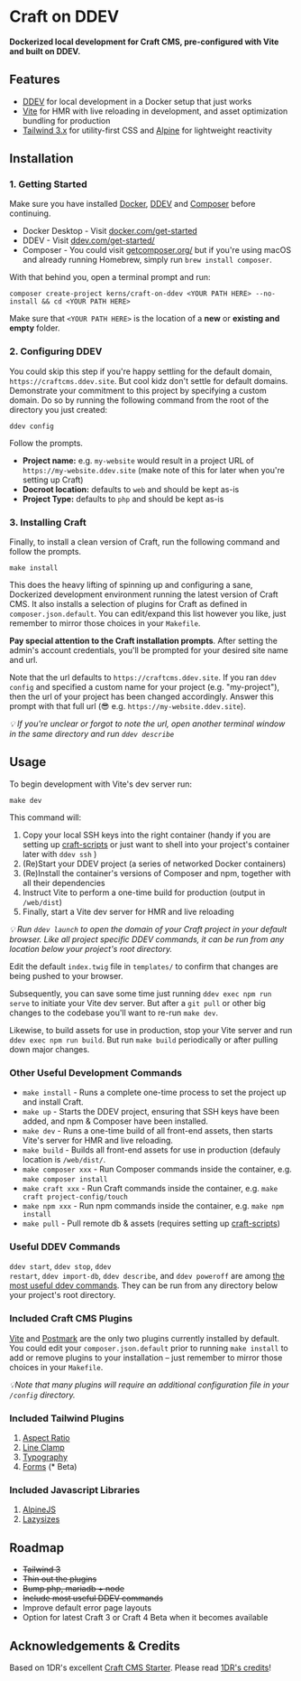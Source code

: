 # Craft on DDEV

**Dockerized local development for Craft CMS, pre-configured with Vite and built on DDEV.**


## Features

- [DDEV](https://ddev.com/get-started/) for local development in a Docker setup that just works
- [Vite](https://vitejs.dev/) for HMR with live reloading in development, and asset optimization bundling for production
- [Tailwind 3.x](https://tailwindcss.com) for utility-first CSS and [Alpine](https://alpinejs.dev/) for lightweight reactivity


## Installation

### 1. Getting Started

Make sure you have installed [Docker](https://www.docker.com/), [DDEV](https://ddev.com/) and [Composer](https://getcomposer.org/) before continuing.

* Docker Desktop - Visit [docker.com/get-started](https://www.docker.com/get-started)
* DDEV - Visit [ddev.com/get-started/](https://ddev.com/get-started/)
* Composer - You could visit [getcomposer.org/](https://getcomposer.org/doc/00-intro.md#installation-linux-unix-macos) but if you're using macOS and already running Homebrew, simply run `brew install composer`.

With that behind you, open a terminal prompt and run:

```shell
composer create-project kerns/craft-on-ddev <YOUR PATH HERE> --no-install && cd <YOUR PATH HERE>
```

Make sure that `<YOUR PATH HERE>` is the location of a **new** or **existing and empty** folder.

### 2. Configuring DDEV

You could skip this step if you're happy settling for the default domain, `https://craftcms.ddev.site`. But cool kidz don't settle for default domains. Demonstrate your commitment to this project by specifying a custom domain. Do so by running the following command from the root of the directory you just created:

```shell
ddev config
```

Follow the prompts.

- **Project name:** e.g. `my-website` would result in a project URL of `https://my-website.ddev.site` (make note of this for later when you're setting up Craft)
- **Docroot location:** defaults to `web` and should be kept as-is
- **Project Type:** defaults to `php` and should be kept as-is

### 3. Installing Craft

Finally, to install a clean version of Craft, run the following command and follow the prompts.

```shell
make install
```

This does the heavy lifting of spinning up and configuring a sane, Dockerized development environment running the latest version of Craft CMS. It also installs a selection of plugins for Craft as defined in `composer.json.default`. You can edit/expand this list however you like, just remember to mirror those choices in your `Makefile`.

**Pay special attention to the Craft installation prompts**. After setting the admin's account credentials, you'll be prompted for your desired site name and url.

Note that the url defaults to `https://craftcms.ddev.site`. If you ran `ddev config` and specified a custom name for your project (e.g. "my-project"), then the url of your project has been changed accordingly. Answer this prompt with that full url (😎 e.g. `https://my-website.ddev.site`).

_💡 If you're unclear or forgot to note the url, open another terminal window in the same directory and run `ddev describe`_


## Usage


To begin development with Vite's dev server run:

```shell
make dev
```

This command will:

1. Copy your local SSH keys into the right container (handy if you are setting up [craft-scripts](https://github.com/nystudio107/craft-scripts/) or just want to shell into your project's container later with `ddev ssh` )
2. (Re)Start your DDEV project (a series of networked Docker containers)
3. (Re)Install the container's versions of Composer and npm, together with all their dependencies
4. Instruct Vite to perform a one-time build for production (output in `/web/dist`)
5. Finally, start a Vite dev server for HMR and live reloading


_💡 Run `ddev launch` to open the domain of your Craft project in your default browser. Like all project specific DDEV commands, it can be run from any location below your project's root directory._


Edit the default `index.twig` file in `templates/` to confirm that changes are being pushed to your browser.

Subsequently, you can save some time just running `ddev exec npm run serve` to initiate your Vite dev server. But after a `git pull` or other big changes to the codebase you'll want to re-run `make dev`.

Likewise, to build assets for use in production, stop your Vite server and run `ddev exec npm run build`. But run `make build` periodically or after pulling down major changes.

### Other Useful Development Commands

- `make install` - Runs a complete one-time process to set the project up and install Craft.
- `make up` - Starts the DDEV project, ensuring that SSH keys have been added, and npm & Composer have been installed.
- `make dev` - Runs a one-time build of all front-end assets, then starts Vite's server for HMR and live reloading.
- `make build` - Builds all front-end assets for use in production (defauly location is `/web/dist/`.
- `make composer xxx` - Run Composer commands inside the container, e.g. `make composer install`
- `make craft xxx` - Run Craft commands inside the container, e.g. `make craft project-config/touch`
- `make npm xxx` - Run npm commands inside the container, e.g. `make npm install`
- `make pull` - Pull remote db & assets (requires setting up [craft-scripts](https://github.com/nystudio107/craft-scripts/))


### Useful DDEV Commands
<code>ddev start</code>, <code>ddev stop</code>, <code>ddev restart</code>, <code>ddev import-db</code>, <code>ddev describe</code>, and <code>ddev poweroff</code> are among [the most useful ddev commands](https://ddev.readthedocs.io/en/latest/users/cli-usage/). They can be run from any directory below your project's root directory.


### Included Craft CMS Plugins

[Vite](https://github.com/nystudio107/craft-vite) and [Postmark](https://plugins.craftcms.com/postmark) are the only two plugins currently installed by default. You could edit your `composer.json.default` prior to running `make install` to add or remove plugins to your installation – just remember to mirror those choices in your `Makefile`.

_💡Note that many plugins will require an additional configuration file in your `/config` directory._

### Included Tailwind Plugins

1. [Aspect Ratio](https://github.com/tailwindlabs/tailwindcss-aspect-ratio)
1. [Line Clamp](https://github.com/tailwindlabs/tailwindcss-line-clamp)
1. [Typography](https://github.com/tailwindlabs/tailwindcss-typography)
1. [Forms](https://github.com/tailwindlabs/tailwindcss-forms) (* Beta)

### Included Javascript Libraries

1. [AlpineJS](https://alpinejs.dev/)
1. [Lazysizes](https://afarkas.github.io/lazysizes/)


## Roadmap
- ~~Tailwind 3~~
- ~~Thin out the plugins~~
- ~~Bump php, mariadb + node~~
- ~~Include most useful DDEV commands~~
- Improve default error page layouts
- Option for latest Craft 3 or Craft 4 Beta when it becomes available


## Acknowledgements & Credits

Based on 1DR's excellent [Craft CMS Starter](https://github.com/onedarnleyroad/craftcms). Please read [1DR's credits](https://github.com/onedarnleyroad/craftcms#acknowledgements--credits)!
